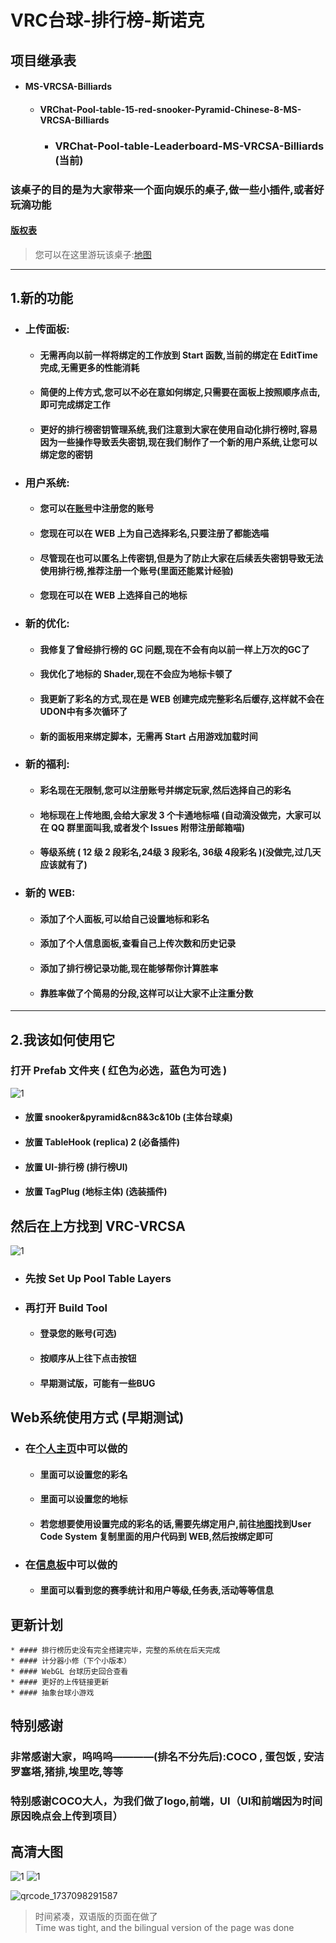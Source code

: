 # VRC台球-排行榜-斯诺克
## 项目继承表
* #### MS-VRCSA-Billiards
  * #### VRChat-Pool-table-15-red-snooker-Pyramid-Chinese-8-MS-VRCSA-Billiards
  	  * ### VRChat-Pool-table-Leaderboard-MS-VRCSA-Billiards (当前)
### 该桌子的目的是为大家带来一个面向娱乐的桌子,做一些小插件,或者好玩滴功能
#### [版权表](https://github.com/WangQAQ/VRChat-Pool-table-Leaderboard-MS-VRCSA-Billiards/blob/main/Copyright.md)

> 您可以在这里游玩该桌子:[地图](https://vrchat.com/home/world/wrld_d9ac19bc-a8c4-42cd-b712-c66dd813bd8c/info)
---
## 1.新的功能
* ### 上传面板:
	* #### 无需再向以前一样将绑定的工作放到 Start 函数,当前的绑定在 EditTime 完成,无需更多的性能消耗
	* #### 简便的上传方式,您可以不必在意如何绑定,只需要在面板上按照顺序点击,即可完成绑定工作
	* #### 更好的排行榜密钥管理系统,我们注意到大家在使用自动化排行榜时,容易因为一些操作导致丢失密钥,现在我们制作了一个新的用户系统,让您可以绑定您的密钥
* ### 用户系统:
	* #### 您可以在[账号](https://www.wangqaq.com/PoolBar/Account)中注册您的账号
	* #### 您现在可以在 WEB 上为自己选择彩名,只要注册了都能选喵
	* #### 尽管现在也可以匿名上传密钥,但是为了防止大家在后续丢失密钥导致无法使用排行榜,推荐注册一个账号(里面还能累计经验)
	* #### 您现在可以在 WEB 上选择自己的地标
* ### 新的优化:
	* #### 我修复了曾经排行榜的 GC 问题,现在不会有向以前一样上万次的GC了
	* #### 我优化了地标的 Shader,现在不会应为地标卡顿了
	* #### 我更新了彩名的方式,现在是 WEB 创建完成完整彩名后缓存,这样就不会在UDON中有多次循环了
  	* #### 新的面板用来绑定脚本，无需再 Start 占用游戏加载时间
* ### 新的福利:
	* #### 彩名现在无限制,您可以注册账号并绑定玩家,然后选择自己的彩名
	* #### 地标现在上传地图,会给大家发 3 个卡通地标喵 (自动滴没做完，大家可以在 QQ 群里面叫我,或者发个 Issues 附带注册邮箱喵)
	* #### 等级系统 ( 12 级 2 段彩名,24级 3 段彩名, 36级 4段彩名 )(没做完,过几天应该就有了)
* ### 新的 WEB:
	* #### 添加了个人面板,可以给自己设置地标和彩名
	* #### 添加了个人信息面板,查看自己上传次数和历史记录
	* #### 添加了排行榜记录功能,现在能够帮你计算胜率
	* #### 靠胜率做了个简易的分段,这样可以让大家不止注重分数
---

## 2.我该如何使用它
### 打开 Prefab 文件夹 ( 红色为必选，蓝色为可选 )
![1](https://github.com/user-attachments/assets/24566164-7c7a-4d29-b29f-d012d887821e)
* #### 放置 snooker&pyramid&cn8&3c&10b (主体台球桌)
* #### 放置 TableHook (replica) 2 (必备插件)
* #### 放置 UI-排行榜 (排行榜UI)
* #### 放置 TagPlug (地标主体) (选装插件)

## 然后在上方找到 VRC-VRCSA 
![1](https://github.com/user-attachments/assets/09701d17-b73e-4cee-b834-ca5cb6385cdd)
* ### 先按 Set Up Pool Table Layers
* ### 再打开 Build Tool
	* #### 登录您的账号(可选)
	* #### 按顺序从上往下点击按钮
 	* #### 早期测试版，可能有一些BUG	

## Web系统使用方式 (早期测试)
* ### 在[个人主页](https://www.wangqaq.com/PoolBar/Account)中可以做的
	* #### 里面可以设置您的彩名
	* #### 里面可以设置您的地标
	* #### 若您想要使用设置完成的彩名的话,需要先绑定用户,前往[地图](https://vrchat.com/home/world/wrld_d9ac19bc-a8c4-42cd-b712-c66dd813bd8c/info)找到User Code System 复制里面的用户代码到 WEB,然后按绑定即可
* ### 在[信息板](https://www.wangqaq.com/PoolBar/Information)中可以做的 
	* #### 里面可以看到您的赛季统计和用户等级,任务表,活动等等信息

## 更新计划
	* #### 排行榜历史没有完全搭建完毕，完整的系统在后天完成
	* #### 计分器小修（下个小版本）
	* #### WebGL 台球历史回合查看
 	* #### 更好的上传链接更新
  	* #### 抽象台球小游戏

## 特别感谢

### 非常感谢大家，呜呜呜————(排名不分先后):COCO , 蛋包饭 , 安洁罗塞塔,猪排,埃里吃,等等
### 特别感谢COCO大人，为我们做了logo,前端，UI（UI和前端因为时间原因晚点会上传到项目）

## 高清大图
![1](https://github.com/user-attachments/assets/22d982b4-a50e-420f-8db5-05553483445d)
![1](https://github.com/user-attachments/assets/3ab92dda-c7dc-4ab1-94dd-bce85f6809e2)

![qrcode_1737098291587](https://github.com/user-attachments/assets/ebbfe76c-75b4-4352-b105-5e02ae20ff09)
> 时间紧凑，双语版的页面在做了 </br>
> Time was tight, and the bilingual version of the page was done

